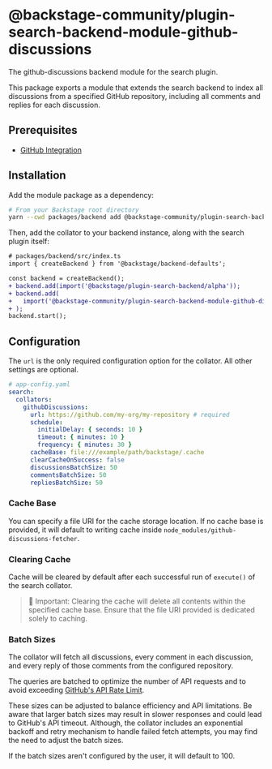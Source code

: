 # @backstage-community/plugin-search-backend-module-github-discussions

The github-discussions backend module for the search plugin.

This package exports a module that extends the search backend to index all discussions from a specified GitHub repository, including all comments and replies for each discussion.

## Prerequisites

- [GitHub Integration](https://backstage.io/docs/integrations/github/github-apps)

## Installation

Add the module package as a dependency:

```bash
# From your Backstage root directory
yarn --cwd packages/backend add @backstage-community/plugin-search-backend-module-github-discussions
```

Then, add the collator to your backend instance, along with the search plugin itself:

```diff
# packages/backend/src/index.ts
import { createBackend } from '@backstage/backend-defaults';

const backend = createBackend();
+ backend.add(import('@backstage/plugin-search-backend/alpha'));
+ backend.add(
+   import('@backstage-community/plugin-search-backend-module-github-discussions'),
+ );
backend.start();
```

## Configuration

The `url` is the only required configuration option for the collator. All other settings are optional.

```yaml
# app-config.yaml
search:
  collators:
    githubDiscussions:
      url: https://github.com/my-org/my-repository # required
      schedule:
        initialDelay: { seconds: 10 }
        timeout: { minutes: 10 }
        frequency: { minutes: 30 }
      cacheBase: file:///example/path/backstage/.cache
      clearCacheOnSuccess: false
      discussionsBatchSize: 50
      commentsBatchSize: 50
      repliesBatchSize: 50
```

### Cache Base

You can specify a file URI for the cache storage location. If no cache base is provided, it will default to writing cache inside `node_modules/github-discussions-fetcher`.

### Clearing Cache

Cache will be cleared by default after each successful run of `execute()` of the search collator.

> 🚨 Important: Clearing the cache will delete all contents within the specified cache base. Ensure that the file URI provided is dedicated solely to caching.

### Batch Sizes

The collator will fetch all discussions, every comment in each discussion, and every reply of those comments from the configured repository.

The queries are batched to optimize the number of API requests and to avoid exceeding [GitHub's API Rate Limit](https://docs.github.com/en/graphql/overview/rate-limits-and-node-limits-for-the-graphql-api).

These sizes can be adjusted to balance efficiency and API limitations. Be aware that larger batch sizes may result in slower responses and could lead to GitHub's API timeout. Although, the collator includes an exponential backoff and retry mechanism to handle failed fetch attempts, you may find the need to adjust the batch sizes.

If the batch sizes aren't configured by the user, it will default to 100.
